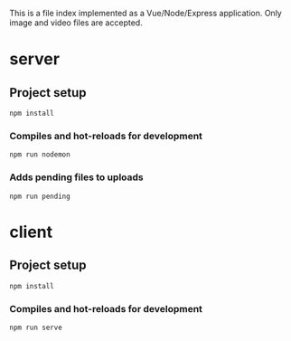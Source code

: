 This is a file index implemented as a Vue/Node/Express application. Only image and video files are accepted.

# server

## Project setup
```
npm install
```

### Compiles and hot-reloads for development
```
npm run nodemon
```

### Adds pending files to uploads
```
npm run pending
```

# client

## Project setup
```
npm install
```

### Compiles and hot-reloads for development
```
npm run serve
```
